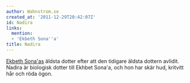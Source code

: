 ```yaml
---
author: Wahnstrom.se
created_at: '2011-12-29T20:42:07Z'
id: Nadira
links:
  mention:
  - 'Ekbeth Sona''a'
title: Nadira
---
```


[Ekbeth Sona'as] äldsta dotter efter att den tidigare äldsta dottern avlidit. Nadira är biologisk
dotter till Ekhbet Sona'a, och hon har skär hud, kritvitt hår och röda ögon.

  [Ekbeth Sona'as]: Ekbeth_Sonaa